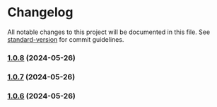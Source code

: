 # Changelog

All notable changes to this project will be documented in this file. See [standard-version](https://github.com/conventional-changelog/standard-version) for commit guidelines.

### [1.0.8](https://github.com/MoYuanJun/lede-raspberry-pi/compare/v1.0.7...v1.0.8) (2024-05-26)

### [1.0.7](https://github.com/MoYuanJun/lede-raspberry-pi/compare/v1.0.6...v1.0.7) (2024-05-26)

### [1.0.6](https://github.com/MoYuanJun/lede-raspberry-pi/compare/v1.0.5...v1.0.6) (2024-05-26)
